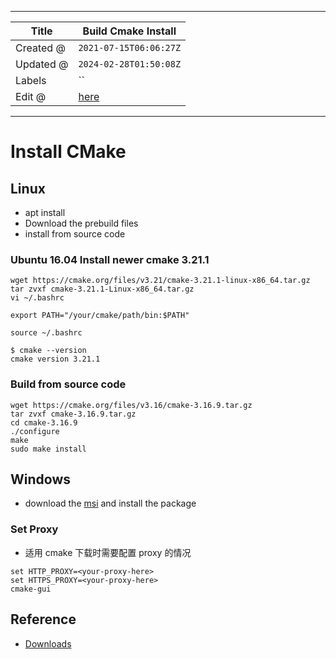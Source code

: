 -----

| Title     | Build Cmake Install                                 |
| --------- | --------------------------------------------------- |
| Created @ | `2021-07-15T06:06:27Z`                              |
| Updated @ | `2024-02-28T01:50:08Z`                              |
| Labels    | \`\`                                                |
| Edit @    | [here](https://github.com/junxnone/xwiki/issues/54) |

-----

# Install CMake

## Linux

  - apt install
  - Download the prebuild files
  - install from source code

### Ubuntu 16.04 Install newer cmake 3.21.1

    wget https://cmake.org/files/v3.21/cmake-3.21.1-linux-x86_64.tar.gz
    tar zvxf cmake-3.21.1-Linux-x86_64.tar.gz
    vi ~/.bashrc

    export PATH="/your/cmake/path/bin:$PATH"

    source ~/.bashrc

    $ cmake --version
    cmake version 3.21.1

### Build from source code

    wget https://cmake.org/files/v3.16/cmake-3.16.9.tar.gz
    tar zvxf cmake-3.16.9.tar.gz
    cd cmake-3.16.9
    ./configure
    make
    sudo make install

## Windows

  - download the [msi](https://cmake.org/download/) and install the
    package

### Set Proxy

  - 适用 cmake 下载时需要配置 proxy 的情况

<!-- end list -->

    set HTTP_PROXY=<your-proxy-here>
    set HTTPS_PROXY=<your-proxy-here>
    cmake-gui

## Reference

  - [Downloads](https://cmake.org/files/)
